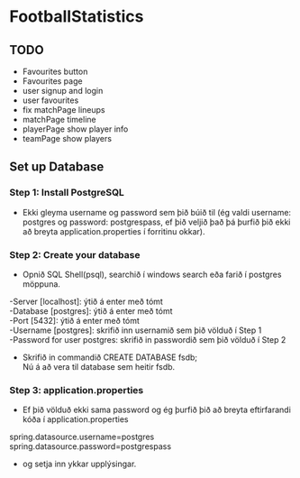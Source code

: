# FootballStatistics

## TODO
- Favourites button
- Favourites page
- user signup and login
- user favourites
- fix matchPage lineups
- matchPage timeline
- playerPage show player info
- teamPage show players












## Set up Database

### Step 1: Install PostgreSQL
  - Ekki gleyma username og password sem þið búið til (ég valdi username: postgres og password: postgrespass,
    ef þið veljið það þá þurfið þið ekki að breyta application.properties í forritinu okkar).


### Step 2: Create your database
  - Opnið SQL Shell(psql), searchið í windows search eða farið í postgres möppuna.

  -Server [localhost]: ýtið á enter með tómt <br />
  -Database [postgres]: ýtið á enter með tómt <br />
  -Port [5432]: ýtið á enter með tómt <br />
  -Username [postgres]: skrifið inn usernamið sem þið völduð í Step 1 <br />
  -Password for user postgres: skrifið in passwordið sem þið völduð í Step 2 <br />

  - Skrifið in commandið CREATE DATABASE fsdb;<br />
    Nú á að vera til database sem heitir fsdb.

### Step 3: application.properties

  - Ef þið völduð ekki sama password og ég þurfið þið að breyta eftirfarandi kóða í application.properties
  
  spring.datasource.username=postgres <br />
  spring.datasource.password=postgrespass

  - og setja inn ykkar upplýsingar.
